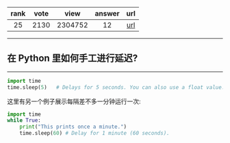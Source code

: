 
| rank | vote | view | answer | url |
|:-:|:-:|:-:|:-:|:-:|
|25|2130|2304752|12| [url](http://stackoverflow.com/questions/510348/how-can-i-make-a-time-delay-in-python) |
***

## 在 Python 里如何手工进行延迟?

***

```python
import time
time.sleep(5)   # Delays for 5 seconds. You can also use a float value.
```

这里有另一个例子展示每隔差不多一分钟运行一次:

```python
import time
while True:
    print("This prints once a minute.")
    time.sleep(60) # Delay for 1 minute (60 seconds).
```